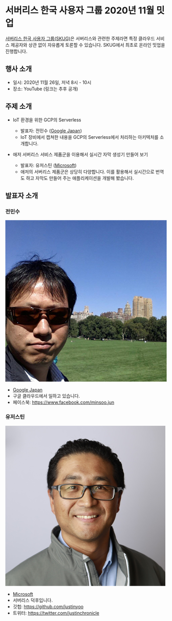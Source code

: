 # 서버리스 한국 사용자 그룹 2020년 11월 밋업 #

[서버리스 한국 사용자 그룹(SKUG)](https://facebook.com/groups/serverless.korea)은 서버리스와 관련한 주제라면 특정 클라우드 서비스 제공자와 상관 없이 자유롭게 토론할 수 있습니다. SKUG에서 최초로 온라인 밋업을 진행합니다.

## 행사 소개 ##

* 일시: 2020년 11월 26일, 저녁 8시 - 10시
* 장소: YouTube (링크는 추후 공개)


## 주제 소개 ##

* IoT 환경을 위한 GCP의 Serverless
  * 발표자: 전민수 ([Google Japan](https://www.google.co.jp/))
  * IoT 장비에서 캡쳐한 내용을 GCP의 Serverless에서 처리하는 아키텍처를 소개합니다.

* 애저 서버리스 서비스 제품군을 이용해서 실시간 자막 생성기 만들어 보기
  * 발표자: 유저스틴 ([Microsoft](https://www.microsoft.com/))
  * 애저의 서버리스 제품군은 상당히 다양합니다. 이를 활용해서 실시간으로 번역도 하고 자막도 만들어 주는 애플리케이션을 개발해 봤습니다.


## 발표자 소개 ##

### 전민수 ###

![](minsoojun.jpg)
* [Google Japan](https://www.google.co.jp/)
* 구글 클라우드에서 일하고 있습니다.
* 페이스북: https://www.facebook.com/minsoo.jun


### 유저스틴 ###

![](justinyoo.png)
* [Microsoft](https://www.microsoft.com/)
* 서버리스 덕후입니다.
* 깃헙: https://github.com/justinyoo
* 트위터: https://twitter.com/justinchronicle
